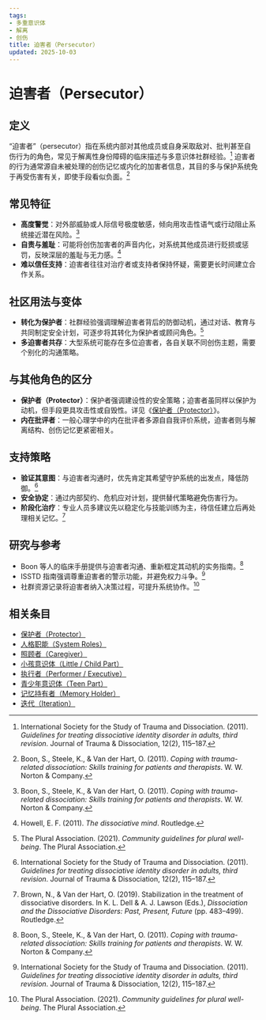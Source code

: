 ```yaml
---
tags:
- 多重意识体
- 解离
- 创伤
title: 迫害者（Persecutor）
updated: 2025-10-03
---
```


# 迫害者（Persecutor）

## 定义

“迫害者”（persecutor）指在系统内部对其他成员或自身采取敌对、批判甚至自伤行为的角色，常见于解离性身份障碍的临床描述与多意识体社群经验。[^isstd2011] 迫害者的行为通常源自未被处理的创伤记忆或内化的加害者信息，其目的多与保护系统免于再受伤害有关，即使手段看似负面。[^boon2011]

## 常见特征

- **高度警觉**：对外部威胁或人际信号极度敏感，倾向用攻击性语气或行动阻止系统接近潜在风险。[^boon2011]
- **自责与羞耻**：可能将创伤加害者的声音内化，对系统其他成员进行贬损或惩罚，反映深层的羞耻与无力感。[^howell2011]
- **难以信任支持**：迫害者往往对治疗者或支持者保持怀疑，需要更长时间建立合作关系。

## 社区用法与变体

- **转化为保护者**：社群经验强调理解迫害者背后的防御动机，通过对话、教育与共同制定安全计划，可逐步将其转化为保护者或顾问角色。[^thepluralassociation2021]
- **多迫害者共存**：大型系统可能存在多位迫害者，各自关联不同创伤主题，需要个别化的沟通策略。

## 与其他角色的区分

- **保护者（Protector）**：保护者强调建设性的安全策略；迫害者虽同样以保护为动机，但手段更具攻击性或自毁性。详见《[保护者（Protector）](entries/Protector.md)》。
- **内在批评者**：一般心理学中的内在批评者多源自自我评价系统，迫害者则与解离结构、创伤记忆更紧密相关。

## 支持策略

- **验证其意图**：与迫害者沟通时，优先肯定其希望守护系统的出发点，降低防御。[^isstd2011]
- **安全协定**：通过内部契约、危机应对计划，提供替代策略避免伤害行为。
- **阶段化治疗**：专业人员多建议先以稳定化与技能训练为主，待信任建立后再处理相关记忆。[^brown2019]

## 研究与参考

- Boon 等人的临床手册提供与迫害者沟通、重新框定其动机的实务指南。[^boon2011]
- ISSTD 指南强调尊重迫害者的警示功能，并避免权力斗争。[^isstd2011]
- 社群资源记录将迫害者纳入决策过程，可提升系统协作。[^thepluralassociation2021]

[^isstd2011]: International Society for the Study of Trauma and Dissociation. (2011). *Guidelines for treating dissociative identity disorder in adults, third revision*. Journal of Trauma & Dissociation, 12(2), 115–187.
[^boon2011]: Boon, S., Steele, K., & Van der Hart, O. (2011). *Coping with trauma-related dissociation: Skills training for patients and therapists*. W. W. Norton & Company.
[^howell2011]: Howell, E. F. (2011). *The dissociative mind*. Routledge.
[^brown2019]: Brown, N., & Van der Hart, O. (2019). Stabilization in the treatment of dissociative disorders. In K. L. Dell & A. J. Lawson (Eds.), *Dissociation and the Dissociative Disorders: Past, Present, Future* (pp. 483–499). Routledge.
[^thepluralassociation2021]: The Plural Association. (2021). *Community guidelines for plural well-being*. The Plural Association.

## 相关条目

- [保护者（Protector）](/entries/Protector.md)
- [人格职能（System Roles）](/entries/System-Roles.md)
- [照顾者（Caregiver）](/entries/Caregiver.md)
- [小孩意识体（Little / Child Part）](/entries/Little.md)
- [执行者（Performer / Executive）](/entries/Performer-Executive.md)
- [青少年意识体（Teen Part）](/entries/Teen.md)
- [记忆持有者（Memory Holder）](/entries/Memory-Holder.md)
- [迭代（Iteration）](/entries/Iteration.md)
